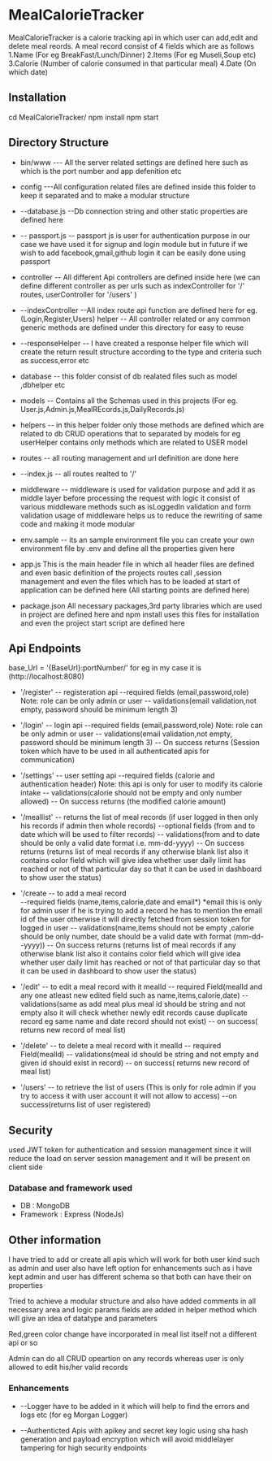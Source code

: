 # MealCalorieTracker

MealCalorieTracker is a calorie tracking api in which user can add,edit and delete meal reords.
A meal record consist of 4 fields which are as follows 
1.Name (For eg BreakFast/Lunch/Dinner)
2.Items (For eg Museli,Soup etc)
3.Calorie (Number of calorie consumed in that particular meal)
4.Date (On which date)

## Installation
cd MealCalorieTracker/
npm install
npm start 

## Directory Structure
+ bin/www --- All the server related settings are defined here such as which is the port number and app defenition etc

+ config  ---All configuration related files are defined inside this folder to keep it separated and to make a modular structure
 + --database.js  --Db connection string and other static properties are defined here 
 + -- passport.js  -- passport js is user for authentication purpose in our case we have used it for signup and login module but in future if we wish to add facebook,gmail,github login it can be easily done using passport 

+ controller -- All different Api controllers are defined inside here (we can define different controller as per urls such as indexController for '/' routes, userController for '/users' )
 + --indexController   --All index route api function are defined here for eg.(Login,Register,Users)
 helper  -- All controller related or any common generic methods are defined under this directory for easy to reuse
 + --responseHelper -- I have created a response helper file which will create the return result structure according to the type and criteria such as success,error etc

+ database -- this folder consist of db realated files such as model ,dbhelper etc
 + models -- Contains all the Schemas used in this projects (For eg. User.js,Admin.js,MealREcords.js,DailyRecords.js)
 + helpers -- in this helper folder only those methods are defined which are related to db CRUD operations that to separated by models for eg userHelper contains only methods which are related to USER model

+ routes -- all routing management and url definition are done here
 + --index.js -- all routes realted to '/'
 + middleware -- middleware is used for validation purpose and add it as middle layer before processing the request with logic 
  it consist of various middleware methods such as isLoggedIn validation and form validation usage of middleware helps us to reduce the rewriting of same code and making it mode modular 

+ env.sample -- its an sample environment file you can create your own environment file by .env and define all the properties given here 

+ app.js 
This is the main header file in which all header files are defined and even basic definition of the projects routes call ,session management and even the files which has to be loaded at start of application can be defined here (All starting points are defined here)

+ package.json 
All necessary packages,3rd party libraries which are used in project are defined here and npm install uses this files for installation and even the project start script are defined here 

## Api Endpoints 
base_Url = '{BaseUrl}:portNumber/' for eg in my case it is (http://localhost:8080)
 + '/register' -- registeration api 
	       --required fields (email,password,role) Note: role can be only admin or user
               -- validations(email validation,not empty, password should be minimum length 3)
 + '/login'     -- login api 
	       --required fields (email,password,role) Note: role can be only admin or user
               -- validations(email validation,not empty, password should be minimum length 3)
	       -- On success returns (Session token which have to be used in all authenticated apis for communication)
+ '/settings'  -- user setting  api 
	       --required fields (calorie and authentication header) Note: this api is only for user to modify its calorie intake
               -- validations(calorie should not be empty and only number allowed)
	       -- On success returns (the modified calorie amount)
+ '/meallist'  -- returns the list of meal records (if  user logged in  then only his records if admin then whole records)
	       --optional fields (from and to date which will be used to filter records)
	       -- validations(from and to date should be only a valid date format i.e. mm-dd-yyyy)
	       -- On success returns (returns list of meal records if any otherwise blank list also it contains color field which will give idea whether user daily limit has reached or not of that particular day so that it can be used in dashboard to show user the status)

+ '/create    -- to add  a meal record	
	       --required fields (name,items,calorie,date and email*) *email this is only for admin user if he is trying to add a record he has to mention the email id of the user otherwise it will directly fetched from session token for logged in user
	       -- validations(name,items should not be empty ,calorie should be only number, date should be a valid date with format (mm-dd--yyyy))
	       -- On success returns (returns list of meal records if any otherwise blank list also it contains color field which will give idea whether user daily limit has reached or not of that particular day so that it can be used in dashboard to show user the status)

+ '/edit'   -- to edit a meal record with it mealId 
	    -- required Field(mealId and any one atleast new edited field such as name,items,calorie,date)
            -- validations(same as add meal plus meal id should be string and not empty also it will check whether newly edit records cause duplicate record eg same name and date record should not exist)
	    -- on success( returns new record of meal list)

+ '/delete'  -- to delete a meal record with it mealId
	    -- required Field(mealId)
            -- validations(meal id should be string and not empty  and given id should exist in record)
	    -- on success( returns new record of meal list)
+ '/users'  -- to retrieve the list of users (This is only for role admin if you try to access it with user account it will not allow to access)
	    --on success(returns list of user registered)


## Security
used JWT token for authentication and session management since it will reduce the load on server session management and it will be present on client side

### Database and framework used
+ DB : MongoDB
+ Framework : Express (NodeJs)

## Other information
I have tried to add or create all apis which will work for both user kind such as admin and user
also have left option for enhancements such as i have kept admin and user has different schema so that both can have their on properties 

Tried to achieve a modular structure and also have added comments in all necessary area and logic 
params fields are added in helper method which will give an idea of datatype and parameters

Red,green color change have incorporated in meal list itself not a different api or so 

Admin can do all CRUD opeartion on any records whereas user is only allowed to edit his/her valid records


### Enhancements
+ --Logger have to be added in it which will help to find the errors and logs etc (for eg Morgan Logger)

+ --Authenticted Apis with apikey and secret key logic  using sha hash generation and payload encryption which will avoid middlelayer tampering for high security endpoints 
